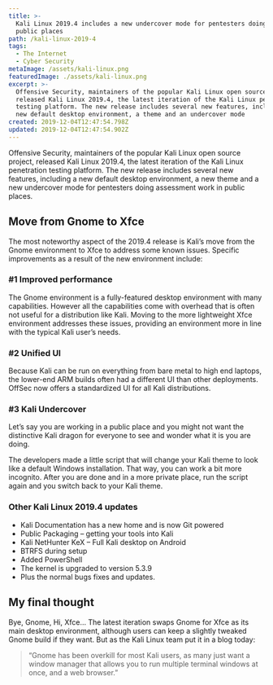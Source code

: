 ```yaml
---
title: >-
  Kali Linux 2019.4 includes a new undercover mode for pentesters doing work in
  public places
path: /kali-linux-2019-4
tags:
  - The Internet
  - Cyber Security
metaImage: /assets/kali-linux.png
featuredImage: ./assets/kali-linux.png
excerpt: >-
  Offensive Security, maintainers of the popular Kali Linux open source project,
  released Kali Linux 2019.4, the latest iteration of the Kali Linux penetration
  testing platform. The new release includes several new features, including a
  new default desktop environment, a theme and an undercover mode
created: 2019-12-04T12:47:54.798Z
updated: 2019-12-04T12:47:54.902Z
---
```

Offensive Security, maintainers of the popular Kali Linux open source project, released Kali Linux 2019.4, the latest iteration of the Kali Linux penetration testing platform. The new release includes several new features, including a new default desktop environment, a new theme and a new undercover mode for pentesters doing assessment work in public places.

## Move from Gnome to Xfce

The most noteworthy aspect of the 2019.4 release is Kali’s move from the Gnome environment to Xfce to address some known issues. Specific improvements as a result of the new environment include:

### \#1 Improved performance

The Gnome environment is a fully-featured desktop environment with many capabilities. However all the capabilities come with overhead that is often not useful for a distribution like Kali. Moving to the more lightweight Xfce environment addresses these issues, providing an environment more in line with the typical Kali user’s needs.

### \#2 Unified UI

Because Kali can be run on everything from bare metal to high end laptops, the lower-end ARM builds often had a different UI than other deployments. OffSec now offers a standardized UI for all Kali distributions.

### \#3 Kali Undercover

Let’s say you are working in a public place and you might not want the distinctive Kali dragon for everyone to see and wonder what it is you are doing.

The developers made a little script that will change your Kali theme to look like a default Windows installation. That way, you can work a bit more incognito. After you are done and in a more private place, run the script again and you switch back to your Kali theme.

### Other Kali Linux 2019.4 updates

* Kali Documentation has a new home and is now Git powered
* Public Packaging – getting your tools into Kali
* Kali NetHunter KeX – Full Kali desktop on Android
* BTRFS during setup
* Added PowerShell
* The kernel is upgraded to version 5.3.9
* Plus the normal bugs fixes and updates.

## My final thought

Bye, Gnome, Hi, Xfce… The latest iteration swaps Gnome for Xfce as its main desktop environment, although users can keep a slightly tweaked Gnome build if they want. But as the Kali Linux team put it in a blog today: 

> “Gnome has been overkill for most Kali users, as many just want a window manager that allows you to run multiple terminal windows at once, and a web browser.”
